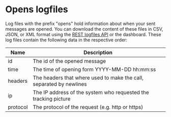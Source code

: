 # Opens logfiles

Log files with the prefix "opens" hold information about when your sent messages
are opened. You can download the content of these files in CSV, JSON, or XML
format using the [REST logfiles API](rest-logfiles) or the dashboard.
These log files contain the following data in the respective order:

| Name     | Description                                                         |
| -------- | ------------------------------------------------------------------- |
| id       | The id of the opened message                                        |
| time     | The time of opening form YYYY-MM-DD hh:mm:ss                        |
| headers  | The headers that where used to make the call, separated by newlines |
| ip       | The IP address of the system who requested the tracking picture     |
| protocol | The protocol of the request (e.g. http or https)                    |

